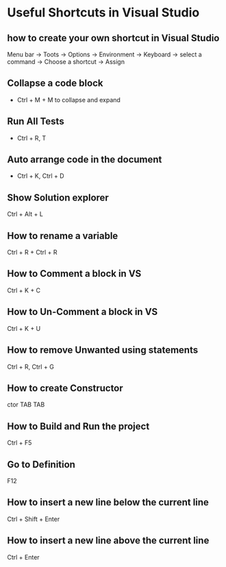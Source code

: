 # Useful Shortcuts in Visual Studio

## how to create your own shortcut in Visual Studio

Menu bar -> Toots -> Options -> Environment -> Keyboard -> select a command -> Choose a shortcut -> Assign

## Collapse a code block

- Ctrl + M + M to collapse and expand

## Run All Tests

- Ctrl + R, T

## Auto arrange code in the document

- Ctrl + K, Ctrl + D

## Show Solution explorer

Ctrl + Alt + L

## How to rename a variable 

Ctrl + R + Ctrl + R

## How to Comment a block in VS

Ctrl + K + C

## How to Un-Comment a block in VS

Ctrl + K + U

## How to remove Unwanted using statements

Ctrl + R, Ctrl + G

## How to create Constructor

ctor TAB TAB

## How to Build and Run the project 

Ctrl + F5

## Go to Definition

F12

## How to insert a new line below the current line

Ctrl + Shift + Enter

## How to insert a new line above the current line

Ctrl + Enter

